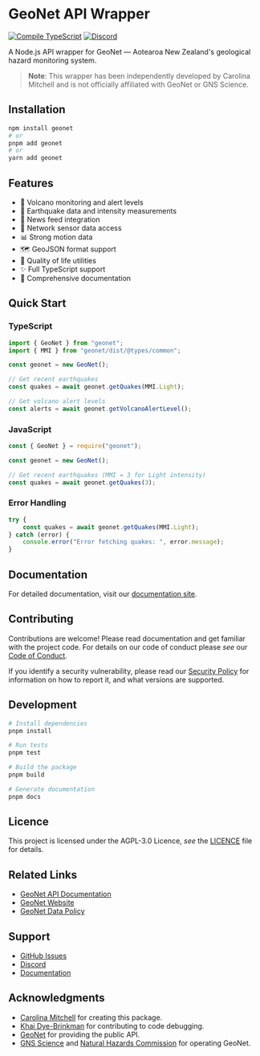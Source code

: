 # GeoNet API Wrapper

[![Compile TypeScript](https://github.com/carolinaisslaying/geonet/actions/workflows/compile.yml/badge.svg)](https://github.com/carolinaisslaying/geonet/actions/workflows/compile.yml)
[![Discord](https://img.shields.io/discord/1325284386643644446?logo=discord&logoColor=white&label=discord&color=5865F2)
](https://discord.gg/VVTJhkKc4G)

A Node.js API wrapper for GeoNet — Aotearoa New Zealand's geological hazard monitoring system.

> **Note**: This wrapper has been independently developed by Carolina Mitchell and is not officially affiliated with GeoNet or GNS Science.

## Installation

```bash
npm install geonet
# or
pnpm add geonet
# or
yarn add geonet
```

## Features

- 🌋 Volcano monitoring and alert levels
- 🌊 Earthquake data and intensity measurements
- 📰 News feed integration
- 📡 Network sensor data access
- 📊 Strong motion data
- 🗺️ GeoJSON format support
- 🧰 Quality of life utilities
- ✨ Full TypeScript support
- 📝 Comprehensive documentation

## Quick Start

### TypeScript
```typescript
import { GeoNet } from "geonet";
import { MMI } from "geonet/dist/@types/common";

const geonet = new GeoNet();

// Get recent earthquakes
const quakes = await geonet.getQuakes(MMI.Light);

// Get volcano alert levels
const alerts = await geonet.getVolcanoAlertLevel();
```

### JavaScript
```javascript
const { GeoNet } = require("geonet");

const geonet = new GeoNet();

// Get recent earthquakes (MMI = 3 for Light intensity)
const quakes = await geonet.getQuakes(3);
```

### Error Handling

```typescript
try {
    const quakes = await geonet.getQuakes(MMI.Light);
} catch (error) {
    console.error("Error fetching quakes: ", error.message);
}
```

## Documentation

For detailed documentation, visit our [documentation site](https://geonet.js.org/).

## Contributing

Contributions are welcome! Please read documentation and get familiar with the project code. For details on our code of conduct please *see* our [Code of Conduct](https://github.com/carolinaisslaying/geonet/blob/main/CODE_OF_CONDUCT.md).

If you identify a security vulnerability, please read our [Security Policy](https://github.com/carolinaisslaying/geonet/blob/main/CODE_OF_CONDUCT.md) for information on how to report it, and what versions are supported.

## Development

```bash
# Install dependencies
pnpm install

# Run tests
pnpm test

# Build the package
pnpm build

# Generate documentation
pnpm docs
```

## Licence

This project is licensed under the AGPL-3.0 Licence, *see* the [LICENCE](https://github.com/carolinaisslaying/geonet/blob/main/LICENCE) file for details.

## Related Links

- [GeoNet API Documentation](https://api.geonet.org.nz)
- [GeoNet Website](https://www.geonet.org.nz)
- [GeoNet Data Policy](https://www.geonet.org.nz/policy)

## Support

- [GitHub Issues](https://github.com/carolinaisslaying/geonet/issues)
- [Discord](https://discord.gg/VVTJhkKc4G)
- [Documentation](https://geonet.js.org/)

## Acknowledgments

- [Carolina Mitchell](https://github.com/carolinaisslaying) for creating this package.
- [Khai Dye-Brinkman](https://github.com/khaishea) for contributing to code debugging.
- [GeoNet](https://geonet.org.nz/) for providing the public API.
- [GNS Science](https://www.gns.cri.nz) and [Natural Hazards Commission](https://www.naturalhazards.govt.nz) for operating GeoNet.